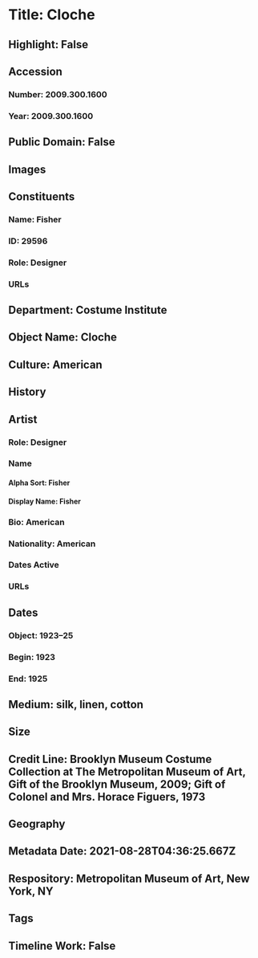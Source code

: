 # Title: Cloche
## Highlight: False
## Accession
### Number: 2009.300.1600
### Year: 2009.300.1600
## Public Domain: False
## Images
## Constituents
### Name: Fisher
### ID: 29596
### Role: Designer
### URLs
## Department: Costume Institute
## Object Name: Cloche
## Culture: American
## History
## Artist
### Role: Designer
### Name
#### Alpha Sort: Fisher
#### Display Name: Fisher
### Bio: American
### Nationality: American
### Dates Active
### URLs
## Dates
### Object: 1923–25
### Begin: 1923
### End: 1925
## Medium: silk, linen, cotton
## Size
## Credit Line: Brooklyn Museum Costume Collection at The Metropolitan Museum of Art, Gift of the Brooklyn Museum, 2009; Gift of Colonel and Mrs. Horace Figuers, 1973
## Geography
## Metadata Date: 2021-08-28T04:36:25.667Z
## Respository: Metropolitan Museum of Art, New York, NY
## Tags
## Timeline Work: False